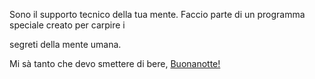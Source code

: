 Sono il supporto tecnico della tua mente. Faccio parte di un programma speciale creato per carpire i

segreti della mente umana.

Mi sà tanto che devo smettere di bere, [Buonanotte!](../../caramelle.md)